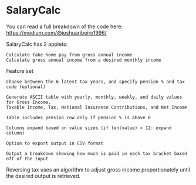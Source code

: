 # SalaryCalc
You can read a full breakdown of the code here: https://medium.com/@joshuaribeiro1996/

SalaryCalc has 2 applets:

    Calculate take home pay from gross annual income
    Calculate gross annual income from a desired monthly income

Feature set

    Choose between the 6 latest tax years, and specify pension % and tax code (optional)
    
    Generate ASCII table with yearly, monthly, weekly, and daily values for Gross Income,
    Taxable Income, Tax, National Insurance Contributions, and Net Income
    
    Table includes pension row only if pension % is above 0
    
    Columns expand based on value sizes (if len(value) > 12: expand column)
    
    Option to export output in CSV format
    
    Output a breakdown showing how much is paid in each tax bracket based off of the input
    
Reversing tax uses an algorithm to adjust gross income proportionately until the desired output is retrieved.

